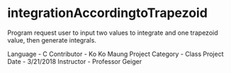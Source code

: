 # integrationAccordingtoTrapezoid
Program request user to input two values to integrate and one trapezoid value, then generate integrals.

Language                            - C
Contributor                         - Ko Ko Maung
Project Category                    - Class Project
Date                                - 3/21/2018
Instructor                          - Professor Geiger
